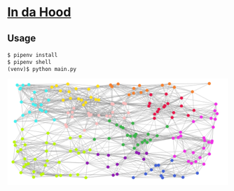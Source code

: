 # [In da Hood](https://www.youtube.com/watch?v=9tIISijp10c)

## Usage

```
$ pipenv install
$ pipenv shell
(venv)$ python main.py
```

![Communities in graph](doc/img/clink-200-170-02.png)
